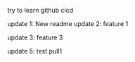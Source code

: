 try to learn github cicd

update 1: New readme
update 2: feature 1

update 3: feature 3

update 5: test pull1
